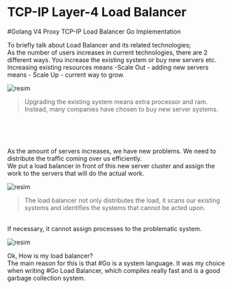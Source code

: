 # TCP-IP Layer-4 Load Balancer
#Golang V4 Proxy TCP-IP Load Balancer Go Implementation



To briefly talk about Load Balancer and its related technologies; <br/>
As the number of users increases in current technologies, there are 2 different ways. You increase the existing system or buy new servers etc.
Increasing existing resources means -Scale Out - adding new servers means - Scale Up - current way to grow.

![resim](https://user-images.githubusercontent.com/40759486/177352382-d58a9236-99f9-4585-913f-35226e9cbf00.png)


>  Upgrading the existing system means extra processor and ram. Instead, many companies have chosen to buy new server systems.

<br/><br/><br/>

As the amount of servers increases, we have new problems. We need to distribute the traffic coming over us efficiently. <br/>
We put a load balancer in front of this new server cluster and assign the work to the servers that will do the actual work.

![resim](https://user-images.githubusercontent.com/40759486/177360620-d76d993d-f57c-489f-8117-11bbefc8cfe1.png)

> The load balancer not only distributes the load, it scans our existing systems and identifies the systems that cannot be acted upon. 
 
<br> If necessary, it cannot assign processes to the problematic system.


![resim](https://user-images.githubusercontent.com/40759486/177361679-e0489af7-ba53-4cf1-9e57-5439d8c196e4.png)

Ok, How is my load balancer? <br>
The main reason for this is that #Go is a system language. It was my choice when writing #Go Load Balancer, which compiles really fast and is a good garbage collection system.
